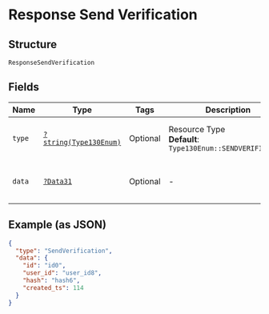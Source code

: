 
# Response Send Verification

## Structure

`ResponseSendVerification`

## Fields

| Name | Type | Tags | Description | Getter | Setter |
|  --- | --- | --- | --- | --- | --- |
| `type` | [`?string(Type130Enum)`](../../doc/models/type-130-enum.md) | Optional | Resource Type<br>**Default**: `Type130Enum::SENDVERIFICATION` | getType(): ?string | setType(?string type): void |
| `data` | [`?Data31`](../../doc/models/data-31.md) | Optional | - | getData(): ?Data31 | setData(?Data31 data): void |

## Example (as JSON)

```json
{
  "type": "SendVerification",
  "data": {
    "id": "id0",
    "user_id": "user_id8",
    "hash": "hash6",
    "created_ts": 114
  }
}
```

